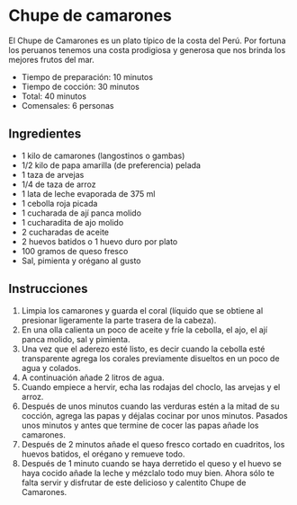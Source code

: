 # Chupe de camarones

El Chupe de Camarones es un plato típico de la costa del Perú. Por fortuna los
peruanos tenemos una costa prodigiosa y generosa que nos brinda los mejores
frutos del mar.

* Tiempo de preparación: 10 minutos
* Tiempo de cocción: 30 minutos
* Total: 40 minutos
* Comensales: 6 personas

## Ingredientes

* 1 kilo de camarones (langostinos o gambas)
* 1/2 kilo de papa amarilla (de preferencia) pelada
* 1 taza de arvejas
* 1/4 de taza de arroz
* 1 lata de leche evaporada de 375 ml
* 1 cebolla roja picada
* 1 cucharada de ají panca molido
* 1 cucharadita de ajo molido
* 2 cucharadas de aceite
* 2 huevos batidos o 1 huevo duro por plato
* 100 gramos de queso fresco
* Sal, pimienta y orégano al gusto

## Instrucciones

1. Limpia los camarones y guarda el coral (líquido que se obtiene al presionar
	 ligeramente la parte trasera de la cabeza).
2. En una olla calienta un poco de aceite y fríe la cebolla, el ajo, el ají
   panca molido, sal y pimienta.
3. Una vez que el aderezo esté listo, es decir cuando la cebolla esté
   transparente agrega los corales previamente disueltos en un poco de agua y
	 colados.
4. A continuación añade 2 litros de agua.
5. Cuando empiece a hervir, echa las rodajas del choclo, las arvejas y el arroz.
6. Después de unos minutos cuando las verduras estén a la mitad de su cocción,
   agrega las papas y déjalas cocinar por unos minutos. Pasados unos minutos y
	 antes que termine de cocer las papas añade los camarones.
7. Después de 2 minutos añade el queso fresco cortado en cuadritos, los huevos
   batidos, el orégano y remueve todo.
8. Después de 1 minuto cuando se haya derretido el queso y el huevo se haya
   cocido añade la leche y mézclalo todo muy bien. Ahora sólo te falta servir y
	 disfrutar de este delicioso y calentito Chupe de Camarones.
